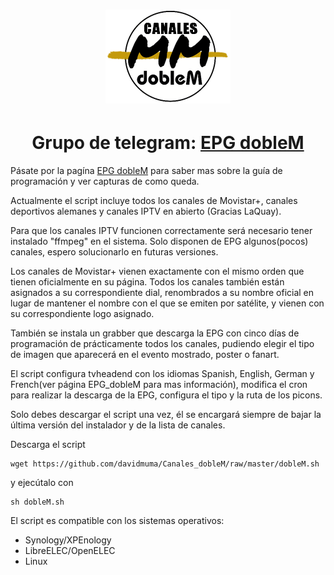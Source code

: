 <h1 align="center">
  <img src="https://raw.githubusercontent.com/davidmuma/Canales_dobleM/master/Images/logo_dobleM.png">
</h1>
<h1 align="center">
  Grupo de telegram: <a href="https://tttttt.me/EPG_dobleM">EPG dobleM</a>
</h1>

Pásate por la pagína <a href="https://github.com/davidmuma/EPG_dobleM">EPG dobleM</a> para saber mas sobre la guía de programación y ver capturas de como queda.

Actualmente el script incluye todos los canales de Movistar+, canales deportivos alemanes y canales IPTV en abierto (Gracias LaQuay). 

Para que los canales IPTV funcionen correctamente será necesario tener instalado "ffmpeg" en el sistema. Solo disponen de EPG algunos(pocos) canales, espero solucionarlo en futuras versiones.

Los canales de Movistar+ vienen exactamente con el mismo orden que tienen oficialmente en su página. Todos los canales también están asignados a su correspondiente dial, renombrados a su nombre oficial en lugar de mantener el nombre con el que se emiten por satélite, y vienen con su correspondiente logo asignado. 

También se instala un grabber que descarga la EPG con cinco días de programación de prácticamente todos los canales, pudiendo elegir el tipo de imagen que aparecerá en el evento mostrado, poster o fanart.

El script configura tvheadend con los idiomas Spanish, English, German y French(ver página EPG_dobleM para mas información), modifica el cron para realizar la descarga de la EPG, configura el tipo y la ruta de los picons.

Solo debes descargar el script una vez, él se encargará siempre de bajar la última versión del instalador y de la lista de canales.

Descarga el script
```
wget https://github.com/davidmuma/Canales_dobleM/raw/master/dobleM.sh
```
y ejecútalo con
```
sh dobleM.sh
```

El script es compatible con los sistemas operativos:

- Synology/XPEnology
- LibreELEC/OpenELEC
- Linux
